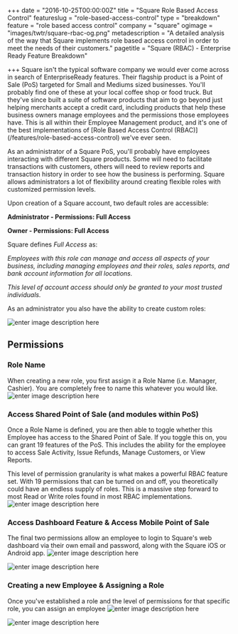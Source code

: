 +++
date = "2016-10-25T00:00:00Z"
title = "Square Role Based Access Control"
featureslug = "role-based-access-control"
type = "breakdown"
feature = "role based access control"
company = "square"
ogimage = "images/twtr/square-rbac-og.png"
metadescription = "A detailed analysis of the way that Square implements role based access control in order to meet the needs of their customers."
pagetitle = "Square (RBAC) - Enterprise Ready Feature Breakdown"

+++
Square isn't the typical software company we would ever come across in search of EnterpriseReady features. Their flagship product is a Point of Sale (PoS) targeted for Small and Mediums sized businesses. You'll probably find one of these at your local coffee shop or food truck. But they've since built a suite of software products that aim to go beyond just helping merchants accept a credit card, including products that help these business owners manage employees and the permissions those employees have. This is all within their Employee Management product, and it's one of the best implementations of [Role Based Access Control (RBAC)] (/features/role-based-access-control) we've ever seen. 

As an administrator of a Square PoS, you'll probably have employees interacting with different Square products. Some will need to facilitate transactions with customers, others will need to review reports and transaction history in order to see how the business is performing. Square allows administrators a lot of flexibility around creating flexible roles with customized permission levels.

Upon creation of a Square account, two default roles are accessible:

**Administrator - Permissions: Full Access**

**Owner - Permissions: Full Access**

Square defines *Full Access* as:

*Employees with this role can manage and access all aspects of your business, including managing employees and their roles, sales reports, and bank account information for all locations.*

*This level of account access should only be granted to your most trusted individuals.*

As an administrator you also have the ability to create custom roles:

![enter image description here](/square/images/permissions_roles.png)


## Permissions

### Role Name
When creating a new role, you first assign it a Role Name (i.e. Manager, Cashier). You are completely free to name this whatever you would like.
![enter image description here](/square/images/role_information.png)

### Access Shared Point of Sale (and modules within PoS)
Once a Role Name is defined, you are then able to toggle whether this Employee has access to the Shared Point of Sale. If you toggle this on, you can grant 19 features of the PoS. This includes the ability for the employee to access Sale Activity, Issue Refunds, Manage Customers, or View Reports.

This level of permission granularity is what makes a powerful RBAC feature set. With 19 permissions that can be turned on and off, you theoretically could have an endless supply of roles. This is a massive step forward to most Read or Write roles found in most RBAC implementations.
![enter image description here](/square/images/permissions.png)

### Access Dashboard Feature & Access Mobile Point of Sale
The final two permissions allow an employee to login to Square's web dashboard via their own email and password, along with the Square iOS or Android app.
![enter image description here](/square/images/access_dashboard_permission.png)

![enter image description here](/square/images/access_mobile_persmissions.png)

### Creating a new Employee & Assigning a Role
Once you've established a role and the level of permissions for that specific role, you can assign an employee
![enter image description here](/square/images/unselected_permissions.png)

![enter image description here](/square/images/selected_permissions.png)

